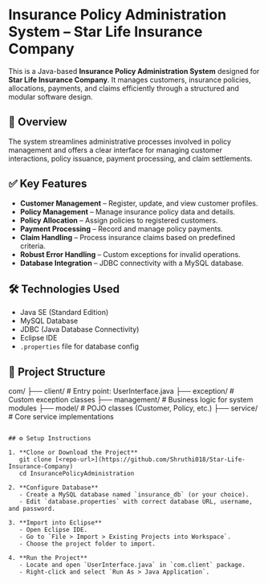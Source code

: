 
# Insurance Policy Administration System – Star Life Insurance Company

This is a Java-based **Insurance Policy Administration System** designed for **Star Life Insurance Company**. It manages customers, insurance policies, allocations, payments, and claims efficiently through a structured and modular software design.

## 📌 Overview

The system streamlines administrative processes involved in policy management and offers a clear interface for managing customer interactions, policy issuance, payment processing, and claim settlements.

## ✅ Key Features

- **Customer Management** – Register, update, and view customer profiles.
- **Policy Management** – Manage insurance policy data and details.
- **Policy Allocation** – Assign policies to registered customers.
- **Payment Processing** – Record and manage policy payments.
- **Claim Handling** – Process insurance claims based on predefined criteria.
- **Robust Error Handling** – Custom exceptions for invalid operations.
- **Database Integration** – JDBC connectivity with a MySQL database.

## 🛠 Technologies Used

- Java SE (Standard Edition)
- MySQL Database
- JDBC (Java Database Connectivity)
- Eclipse IDE
- `.properties` file for database config

## 📂 Project Structure

com/
├── client/              # Entry point: UserInterface.java
├── exception/           # Custom exception classes
├── management/          # Business logic for system modules
├── model/               # POJO classes (Customer, Policy, etc.)
├── service/             # Core service implementations
```

## ⚙️ Setup Instructions

1. **Clone or Download the Project**
   git clone [<repo-url>](https://github.com/Shruthi018/Star-Life-Insurance-Company)
   cd InsurancePolicyAdministration

2. **Configure Database**
   - Create a MySQL database named `insurance_db` (or your choice).
   - Edit `database.properties` with correct database URL, username, and password.

3. **Import into Eclipse**
   - Open Eclipse IDE.
   - Go to `File > Import > Existing Projects into Workspace`.
   - Choose the project folder to import.

4. **Run the Project**
   - Locate and open `UserInterface.java` in `com.client` package.
   - Right-click and select `Run As > Java Application`.
